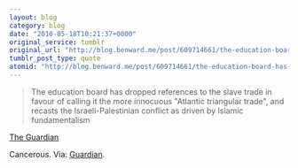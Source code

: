 ```yaml
---
layout: blog
category: blog
date: "2010-05-18T10:21:37+0000"
original_service: tumblr
original_url: "http://blog.benward.me/post/609714661/the-education-board-has-dropped-references-to-the"
tumblr_post_type: quote
atomid: "http://blog.benward.me/post/609714661/the-education-board-has-dropped-references-to-the"
---
```

> The education board has dropped references to the slave trade in favour of calling it the more innocuous "Atlantic triangular trade", and recasts the Israeli-Palestinian conflict as driven by Islamic fundamentalism

<a href="http://m.guardian.co.uk/?id=102202&story=http://www.guardian.co.uk/world/2010/may/16/texas-schools-rewrites-us-history">The Guardian</a>

Cancerous.
Via: [Guardian](http://m.guardian.co.uk/?id=102202&story=http://www.guardian.co.uk/world/2010/may/16/texas-schools-rewrites-us-history).